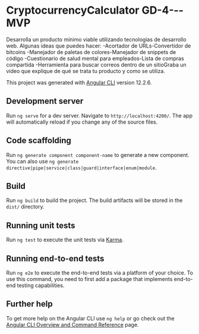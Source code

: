 # CryptocurrencyCalculator GD-4---MVP

Desarrolla un producto mínimo viable utilizando tecnologías de desarrollo web. Algunas ideas que puedes hacer: -Acortador de URLs-Convertidor de bitcoins -Manejador de paletas de colores-Manejador de snippets de código -Cuestionario de salud mental para empleados-Lista de compras compartida -Herramienta para buscar correos dentro de un sitioGraba un video que explique de qué se trata tu producto y como se utiliza.

This project was generated with [Angular CLI](https://github.com/angular/angular-cli) version 12.2.6.

## Development server

Run `ng serve` for a dev server. Navigate to `http://localhost:4200/`. The app will automatically reload if you change any of the source files.

## Code scaffolding

Run `ng generate component component-name` to generate a new component. You can also use `ng generate directive|pipe|service|class|guard|interface|enum|module`.

## Build

Run `ng build` to build the project. The build artifacts will be stored in the `dist/` directory.

## Running unit tests

Run `ng test` to execute the unit tests via [Karma](https://karma-runner.github.io).

## Running end-to-end tests

Run `ng e2e` to execute the end-to-end tests via a platform of your choice. To use this command, you need to first add a package that implements end-to-end testing capabilities.

## Further help

To get more help on the Angular CLI use `ng help` or go check out the [Angular CLI Overview and Command Reference](https://angular.io/cli) page.
